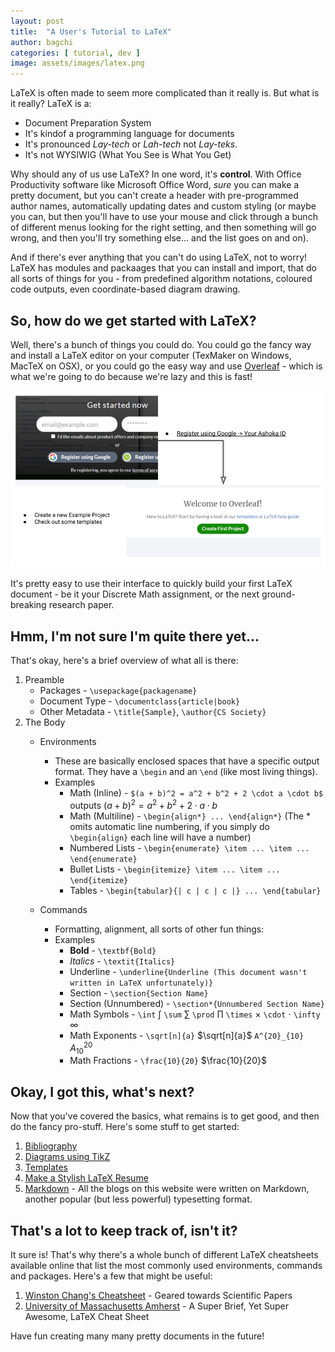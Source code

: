 ```yaml
---
layout: post
title:  "A User's Tutorial to LaTeX"
author: bagchi
categories: [ tutorial, dev ]
image: assets/images/latex.png
---
```


LaTeX is often made to seem more complicated than it really is. But what is it really? LaTeX is a: 
 - Document Preparation System
 - It's kindof a programming language for documents
 - It's pronounced _Lay-tech_ or _Lah-tech_ not _Lay-teks_. 
 - It's not WYSIWIG (What You See is What You Get)
 
Why should any of us use LaTeX? In one word, it's **control**. With Office Productivity software like Microsoft Office Word, _sure_ you can make a pretty document, but you can't create a header with pre-programmed author names, automatically updating dates and custom styling (or maybe you can, but then you'll have to use your mouse and click through a bunch of different menus looking for the right setting, and then something will go wrong, and then you'll try something else... and the list goes on and on).

And if there's ever anything that you can't do using LaTeX, not to worry! LaTeX has modules and packaages that you can install and import, that do all sorts of things for you - from predefined algorithm notations, coloured code outputs, even coordinate-based diagram drawing. 

## So, how do we get started with LaTeX?

Well, there's a bunch of things you could do. You could go the fancy way and install a LaTeX editor on your computer (TexMaker on Windows, MacTeX on OSX), or you could go the easy way and use [Overleaf](https://www.overleaf.com) - which is what we're going to do because we're lazy and this is fast!

![Logging in on Overleaf](/assets/images/overleaflogin.png)

It's pretty easy to use their interface to quickly build your first LaTeX document - be it your Discrete Math assignment, or the next ground-breaking research paper. 

## Hmm, I'm not sure I'm quite there yet...

That's okay, here's a brief overview of what all is there:

1. Preamble
   - Packages - ```\usepackage{packagename}```
   - Document Type - ```\documentclass{article|book}```
   - Other Metadata - ```\title{Sample}```, ```\author{CS Society}```
3. The Body
   - Environments
     - These are basically enclosed spaces that have a specific output format. They have a ```\begin``` and an ```\end``` (like most living things).
     - Examples
       - Math (Inline) - ```$(a + b)^2 = a^2 + b^2 + 2 \cdot a \cdot b$``` outputs $(a + b)^2 = a^2 + b^2 + 2 \cdot a \cdot b$
       - Math (Multiline) - ```\begin{align*} ... \end{align*}``` (The * omits automatic line numbering, if you simply do ```\begin{align}``` each line will have a number)
       - Numbered Lists - ```\begin{enumerate} \item ... \item ... \end{enumerate}```
       - Bullet Lists - ```\begin{itemize} \item ... \item ... \end{itemize}```
       - Tables - ```\begin{tabular}{| c | c | c |} ... \end{tabular}``` 

    - Commands
      - Formatting, alignment, all sorts of other fun things:
      - Examples
        - **Bold** - ```\textbf{Bold}```
        - *Italics* - ```\textit{Italics}```
        - Underline - ```\underline{Underline (This document wasn't written in LaTeX unfortunately)}```
        - Section - ```\section{Section Name}```
        - Section (Unnumbered) - ```\section*{Unnumbered Section Name}```
        - Math Symbols - ```\int``` $\int$ ```\sum``` $\sum$ ```\prod``` $\prod$ ```\times``` $\times$ ```\cdot``` $\cdot$ ```\infty``` $\infty$
        - Math Exponents - ```\sqrt[n]{a}``` $\sqrt[n]{a}$ ```A^{20}_{10}``` $A^{20}_{10}$
        - Math Fractions - ```\frac{10}{20}``` $\frac{10}{20}$

## Okay, I got this, what's next?

Now that you've covered the basics, what remains is to get good, and then do the fancy pro-stuff. Here's some stuff to get started:

1. [Bibliography](https://www.overleaf.com/learn/latex/Bibliography_management_in_LaTeX)
2. [Diagrams using TikZ](https://www.overleaf.com/learn/latex/LaTeX_Graphics_using_TikZ:_A_Tutorial_for_Beginners_(Part_1)%E2%80%94Basic_Drawing)
3. [Templates](https://www.overleaf.com/latex/templates)
4. [Make a Stylish LaTeX Resume](https://latexresu.me/)
5. [Markdown](https://www.markdownguide.org/) - All the blogs on this website were written on Markdown, another popular (but less powerful) typesetting format. 


## That's a lot to keep track of, isn't it?

It sure is! That's why there's a whole bunch of different LaTeX cheatsheets available online that list the most commonly used environments, commands and packages. Here's a few that might be useful:

1. [Winston Chang's Cheatsheet](https://wch.github.io/latexsheet/) - Geared towards Scientific Papers
2. [University of Massachusetts Amherst](https://people.cs.umass.edu/~freedman/resources/Freedman_LaTeXCheatSheet.pdf) - A Super Brief, Yet Super Awesome, LaTeX Cheat Sheet

Have fun creating many many pretty documents in the future!